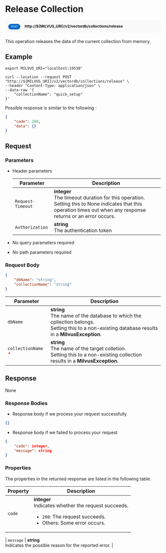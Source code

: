 # Release Collection

<div style="background: #f9f9f9; padding: 10px; border-radius: 5px; margin-bottom: 20px;">
    <div style="display: inline-block; background: #026aca; font-size: 0.6em; border-radius: 10px; color: #ffffff; padding: 0.3em 1em; line-height: 1.5em;">
        <span>POST</span>
    </div>
    <div style="display: inline-block; font-size: 0.85em; font-weight: 700; margin-left: 10px;">
        <span>http://${MILVUS_URI}/v2/vectordb/collections/release</span>
    </div>
</div>

This operation releases the data of the current collection from memory.

## Example

```shell
export MILVUS_URI="localhost:19530"

curl --location --request POST "http://${MILVUS_URI}/v2/vectordb/collections/release" \
--header "Content-Type: application/json" \
--data-raw '{
    "collectionName": "quick_setup"
}'
```

Possible response is similar to the following
:
```json
{
    "code": 200,
    "data": {}
}
```

## Request

### Parameters

- Header parameters

    | Parameter        | Description                                                                               |
    |------------------|-------------------------------------------------------------------------------------------|
    | `Request-Timeout`  | **integer**<br/>The timeout duration for this operation. Setting this to None indicates that this operation times out when any response returns or an error occurs.|
    | `Authorization`  | **string**<br/>The authentication token|

- No query parameters required

- No path parameters required

### Request Body

```json
{
    "dbName": "string",
    "collectionName": "string"
}
```

| Parameter        | Description                                                                               |
|------------------|-------------------------------------------------------------------------------------------|
| `dbName`  | __string__<br/>The name of the database to which the cpllection belongs.<br/>Setting this to a non-existing database results in a **MilvusException**.  |
| `collectionName` <span style="color:red">*</span> | __string__<br/>The name of the target colletion.<br/>Setting this to a non-existing collection results in a **MilvusException**.  |

## Response

None

### Response Bodies

- Response body if we process your request successfully

```json
{}
```

- Response body if we failed to process your request

```json
{
    "code": integer,
    "message": string
}
```

### Properties

The properties in the returned response are listed in the following table.

| Property | Description                                                                                                                                 |
|----------|---------------------------------------------------------------------------------------------------------------------------------------------|
| `code`   | __integer__<br/>Indicates whether the request succeeds.<br/><ul><li>`200`: The request succeeds.</li><li>Others: Some error occurs.</li></ul> |

| `message`  | __string__<br/>Indicates the possible reason for the reported error. |
